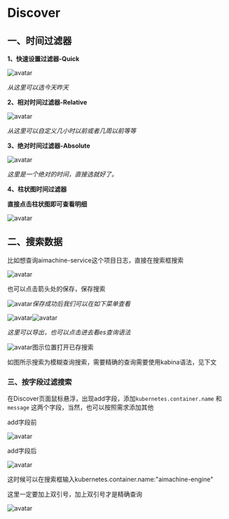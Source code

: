 # Discover

## 一、时间过滤器

**1、快速设置过滤器-Quick**

![avatar](https://raw.githubusercontent.com/chenjie222/elk_filebeat_kafka/master/image/001.png)

*从这里可以选今天昨天*

**2、相对时间过滤器-Relative** 

![avatar](https://raw.githubusercontent.com/chenjie222/elk_filebeat_kafka/master/image/002.png)



*从这里可以自定义几小时以前或者几周以前等等* 



**3、绝对时间过滤器-Absolute** 

![avatar](https://raw.githubusercontent.com/chenjie222/elk_filebeat_kafka/master/image/003.png)

*这里是一个绝对的时间，直接选就好了。* 

**4、柱状图时间过滤器** 

**直接点击柱状图即可查看明细** 

![avatar](https://raw.githubusercontent.com/chenjie222/elk_filebeat_kafka/master/image/004.png)

## 二、搜索数据

比如想查询aimachine-service这个项目日志，直接在搜索框搜索

![avatar](https://raw.githubusercontent.com/chenjie222/elk_filebeat_kafka/master/image/005.png)

也可以点击箭头处的保存，保存搜索

![avatar](https://raw.githubusercontent.com/chenjie222/elk_filebeat_kafka/master/image/006.png)*保存成功后我们可以在如下菜单查看* 

![avatar](https://raw.githubusercontent.com/chenjie222/elk_filebeat_kafka/master/image/007.png)![avatar](https://raw.githubusercontent.com/chenjie222/elk_filebeat_kafka/master/image/008.png)

*这里可以导出，也可以点击进去看es查询语法* 

![avatar](https://raw.githubusercontent.com/chenjie222/elk_filebeat_kafka/master/image/009.png)图示位置打开已存搜索

如图所示搜索为模糊查询搜索，需要精确的查询需要使用kabina语法，见下文

### 三、按字段过滤搜索

在Discover页面鼠标悬浮，出现add字段，添加`kubernetes.container.name` 和`message`  这两个字段，当然，也可以按照需求添加其他

add字段前

![avatar](https://raw.githubusercontent.com/chenjie222/elk_filebeat_kafka/master/image/010.png)

add字段后

![avatar](https://raw.githubusercontent.com/chenjie222/elk_filebeat_kafka/master/image/011.png) 

这时候可以在搜索框输入kubernetes.container.name:"aimachine-engine"

这里一定要加上双引号，加上双引号才是精确查询

![avatar](https://raw.githubusercontent.com/chenjie222/elk_filebeat_kafka/master/image/012.png) 

